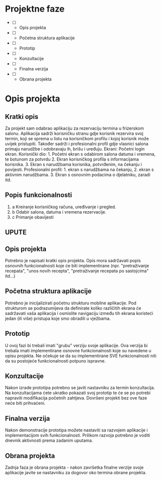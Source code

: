# Projektne faze
- [ ] - Opis projekta
- [ ] - Početna struktura aplikacije
- [ ] - Prototip
- [ ] - Konzultacije
- [ ] - Finalna verzija
- [ ] - Obrana projekta

# Opis projekta
## Kratki opis
Za projekt sam odabrao aplikaciju za rezervaciju termina u frizerskom salonu. Aplikacija sadrži korisničku stranu gdje korisnik rezervira svoj termin, koji se sprema u listu na korisničkom profilu i kojoj korisnik može uvijek pristupiti. Također sadrži i profesionalni profil gdje vlasnici salona primaju narudžbe i odobravaju ih, brišu i uređuju.
Ekrani: Početni login ekran. Korisnički dio: 1. Početni ekran s odabirom salona datuma i vremena, te botunom za potvrdu 2. Ekran korisničkog profila s informacijama korisnika. 3. Ekran s narudžbama korisnika, potvrđenim, na čekanju i povijesti. Profesionalni profil: 1. ekran s narudžbama na čekanju, 2. ekran s aktivnim narudžbama. 3. Ekran s osnovnim podacima o djelatniku, zaradi itd.

## Popis funkcionalnosti
1. a Kreiranje korisničkog računa, uređivanje i pregled.
2. b Odabir salona, datuma i vremena rezervacije.
3. c Primanje obavijesti 


## UPUTE
## Opis projekta
Potrebno je napisati kratki opis projekta.
Opis mora sadržavati popis osnovnih funkcionalnosti koje će biti implementirane (npr. "pretraživanje recepata", "unos novih recepta", "pretraživanje recepata po sastojcima" itd...)

## Početna struktura aplikacije
Potrebno je inicijalizirati početnu strukturu mobilne aplikacije.
Pod strukturom se podrazumijeva da definirate koliko različitih ekrana će sadržavati vaša aplikacija i osmislite navigaciju između tih ekrana koristeći jedan (ili više) pristupa koje smo obradili u vježbama.

## Prototip
U ovoj fazi bi trebali imati "grubu" verziju svoje aplikacije. Ova verzija bi trebala imati implementirane osnovne funkcionalnosti koje su navedene u opisu projekta. Ne očekuje se da su implementirane SVE funkcionalnosti niti da su postojeće funkcionalnosti potpuno ispravne.

## Konzultacije
Nakon izrade prototipa potrebno se javiti nastavniku za termin konzultacija. Na konzultacijama ćete ukratko pokazati svoj prototip te će se po potrebi napraviti modifikacija početnih zahtjeva. Dovršeni projekti bez ove faze neće biti prihvaćeni.

## Finalna verzija
Nakon demonstracije prototipa možete nastaviti sa razvojem aplikacije i implementacijom svih funkcionalnosti. Prilikom razvoja potrebno je voditi dnevnik aktivnosti prema zadanim uputama.

## Obrana projekta
Zadnja faza je obrana projekta - nakon završetka finalne verzije svoje aplikacije javite se nastavniku za dogovor oko termina obrane projekta.
